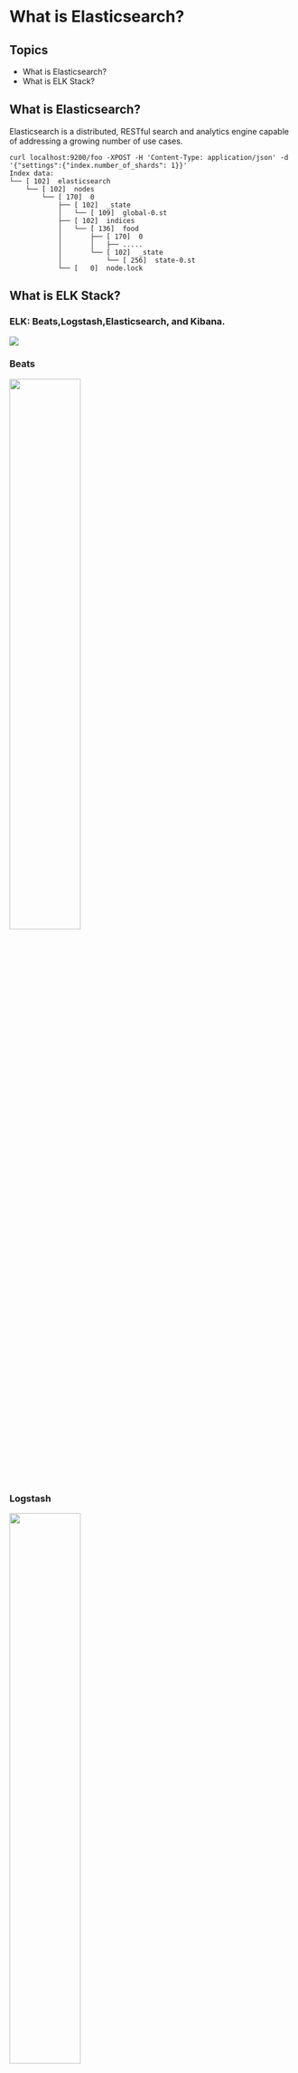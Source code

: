 # What is Elasticsearch?
## Topics
- What is Elasticsearch?
- What is ELK Stack?

## What is Elasticsearch?
Elasticsearch is a distributed, RESTful search and analytics engine capable of addressing a growing number of use cases.  
```
curl localhost:9200/foo -XPOST -H 'Content-Type: application/json' -d '{"settings":{"index.number_of_shards": 1}}'
Index data:   
└── [ 102]  elasticsearch  
    └── [ 102]  nodes  
        └── [ 170]  0  
            ├── [ 102]  _state  
            │   └── [ 109]  global-0.st  
            ├── [ 102]  indices  
            │   └── [ 136]  food  
            │       ├── [ 170]  0  
            │       │   ├── .....  
            │       └── [ 102]  _state  
            │           └── [ 256]  state-0.st  
            └── [   0]  node.lock  
```

## What is ELK Stack?
### ELK: Beats,Logstash,Elasticsearch, and Kibana.   
<img src='https://miro.medium.com/max/700/1*cD2gHPbzrrJ4gVqV7iaLvQ.png' >   

### Beats
<img src='https://www.elastic.co/guide/en/beats/libbeat/current/images/beats-platform.png' width="50%">      

### Logstash
<img src='https://www.elastic.co/guide/en/logstash/current/static/images/basic_logstash_pipeline.png' width="50%" >  

### Kibana  
<img src='https://static-www.elastic.co/v3/assets/bltefdd0b53724fa2ce/blt47b86adba2f459aa/5fa31e03bfc5dd7188659491/screenshot-kibana-dashboard-webtraffic2-710-547x308.jpg' width="50%" >  









